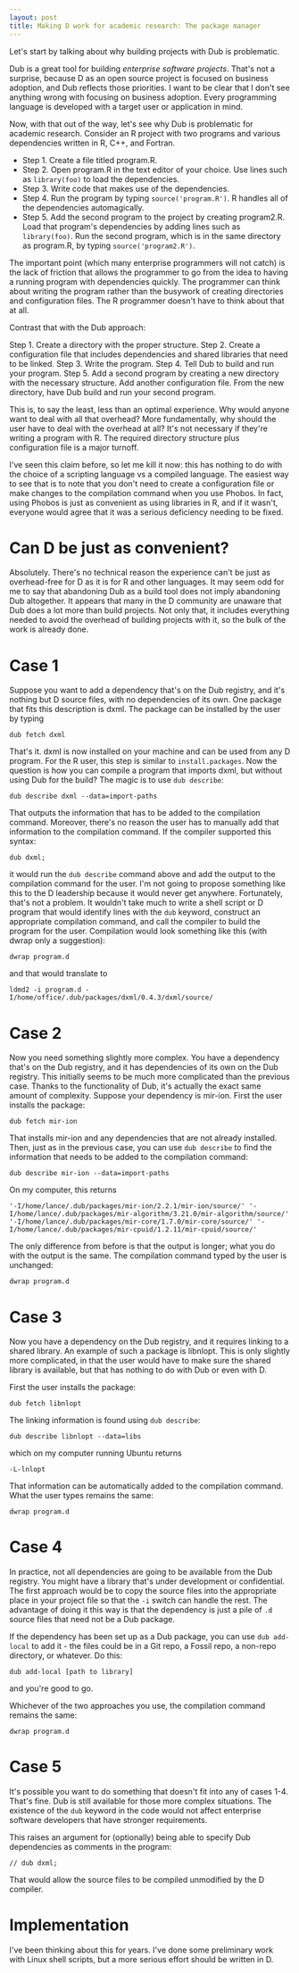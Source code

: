 ```yaml
---
layout: post
title: Making D work for academic research: The package manager
---
```

Let's start by talking about why building projects with Dub is problematic.

Dub is a great tool for building *enterprise software projects*. That's not a surprise, because D as an open source project is focused on business adoption, and Dub reflects those priorities. I want to be clear that I don't see anything wrong with focusing on business adoption. Every programming language is developed with a target user or application in mind.

Now, with that out of the way, let's see why Dub is problematic for academic research. Consider an R project with two programs and various dependencies written in R, C++, and Fortran.

- Step 1. Create a file titled program.R.
- Step 2. Open program.R in the text editor of your choice. Use lines such as `library(foo)` to load the dependencies.
- Step 3. Write code that makes use of the dependencies.
- Step 4. Run the program by typing `source('program.R')`. R handles all of the dependencies automagically.
- Step 5. Add the second program to the project by creating program2.R. Load that program's dependencies by adding lines such as `library(foo)`. Run the second program, which is in the same directory as program.R, by typing `source('program2.R')`.

The important point (which many enterprise programmers will not catch) is the lack of friction that allows the programmer to go from the idea to having a running program with dependencies quickly. The programmer can think about writing the program rather than the busywork of creating directories and configuration files. The R programmer doesn't have to think about that at all.

Contrast that with the Dub approach:

Step 1. Create a directory with the proper structure.
Step 2. Create a configuration file that includes dependencies and shared libraries that need to be linked.
Step 3. Write the program.
Step 4. Tell Dub to build and run your program.
Step 5. Add a second program by creating a new directory with the necessary structure. Add another configuration file. From the new directory, have Dub build and run your second program.

This is, to say the least, less than an optimal experience. Why would anyone want to deal with all that overhead? More fundamentally, why should the user have to deal with the overhead at all? It's not necessary if they're writing a program with R. The required directory structure plus configuration file is a major turnoff.

I've seen this claim before, so let me kill it now: this has nothing to do with the choice of a scripting language vs a compiled language. The easiest way to see that is to note that you don't need to create a configuration file or make changes to the compilation command when you use Phobos. In fact, using Phobos is just as convenient as using libraries in R, and if it wasn't, everyone would agree that it was a serious deficiency needing to be fixed.

# Can D be just as convenient?

Absolutely. There's no technical reason the experience can't be just as overhead-free for D as it is for R and other languages. It may seem odd for me to say that abandoning Dub as a build tool does not imply abandoning Dub altogether. It appears that many in the D community are unaware that Dub does a lot more than build projects. Not only that, it includes everything needed to avoid the overhead of building projects with it, so the bulk of the work is already done.

# Case 1

Suppose you want to add a dependency that's on the Dub registry, and it's nothing but D source files, with no dependencies of its own. One package that fits this description is dxml. The package can be installed by the user by typing

```
dub fetch dxml
```

That's it. dxml is now installed on your machine and can be used from any D program. For the R user, this step is similar to `install.packages`. Now the question is how you can compile a program that imports dxml, but without using Dub for the build? The magic is to use `dub describe`:

```
dub describe dxml --data=import-paths
```

That outputs the information that has to be added to the compilation command. Moreover, there's no reason the user has to manually add that information to the compilation command. If the compiler supported this syntax:

```
dub dxml;
```

it would run the `dub describe` command above and add the output to the compilation command for the user. I'm not going to propose something like this to the D leadership because it would never get anywhere. Fortunately, that's not a problem. It wouldn't take much to write a shell script or D program that would identify lines with the `dub` keyword, construct an appropriate compilation command, and call the compiler to build the program for the user. Compilation would look something like this (with dwrap only a suggestion):

```
dwrap program.d
```

and that would translate to

```
ldmd2 -i program.d -I/home/office/.dub/packages/dxml/0.4.3/dxml/source/
```

# Case 2

Now you need something slightly more complex. You have a dependency that's on the Dub registry, and it has dependencies of its own on the Dub registry. This initially seems to be much more complicated than the previous case. Thanks to the functionality of Dub, it's actually the exact same amount of complexity. Suppose your dependency is mir-ion. First the user installs the package:

```
dub fetch mir-ion
```

That installs mir-ion and any dependencies that are not already installed. Then, just as in the previous case, you can use `dub describe` to find the information that needs to be added to the compilation command:

```
dub describe mir-ion --data=import-paths
```

On my computer, this returns

```
'-I/home/lance/.dub/packages/mir-ion/2.2.1/mir-ion/source/' '-I/home/lance/.dub/packages/mir-algorithm/3.21.0/mir-algorithm/source/' '-I/home/lance/.dub/packages/mir-core/1.7.0/mir-core/source/' '-I/home/lance/.dub/packages/mir-cpuid/1.2.11/mir-cpuid/source/'
```
 
 The only difference from before is that the output is longer; what you do with the output is the same. The compilation command typed by the user is unchanged:
 
```
dwrap program.d
```

# Case 3 

Now you have a dependency on the Dub registry, and it requires linking to a shared library. An example of such a package is libnlopt. This is only slightly more complicated, in that the user would have to make sure the shared library is available, but that has nothing to do with Dub or even with D.

First the user installs the package:

```
dub fetch libnlopt
```

The linking information is found using `dub describe`:

```
dub describe libnlopt --data=libs
```

which on my computer running Ubuntu returns

```
-L-lnlopt
```

That information can be automatically added to the compilation command. What the user types remains the same:

```
dwrap program.d
```

# Case 4

In practice, not all dependencies are going to be available from the Dub registry. You might have a library that's under development or confidential. The first approach would be to copy the source files into the appropriate place in your project file so that the `-i` switch can handle the rest. The advantage of doing it this way is that the dependency is just a pile of `.d` source files that need not be a Dub package.

If the dependency has been set up as a Dub package, you can use `dub add-local` to add it - the files could be in a Git repo, a Fossil repo, a non-repo directory, or whatever. Do this:

```
dub add-local [path to library]
```

and you're good to go.

Whichever of the two approaches you use, the compilation command remains the same:

```
dwrap program.d
```

# Case 5

It's possible you want to do something that doesn't fit into any of cases 1-4. That's fine. Dub is still available for those more complex situations. The existence of the `dub` keyword in the code would not affect enterprise software developers that have stronger requirements.

This raises an argument for (optionally) being able to specify Dub dependencies as comments in the program:

```
// dub dxml;
```

That would allow the source files to be compiled unmodified by the D compiler.

# Implementation

I've been thinking about this for years. I've done some preliminary work with Linux shell scripts, but a more serious effort should be written in D.
